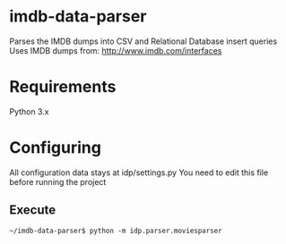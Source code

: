 imdb-data-parser
================

Parses the IMDB dumps into CSV and Relational Database insert queries
Uses IMDB dumps from: http://www.imdb.com/interfaces

Requirements
================
Python 3.x

Configuring
================
All configuration data stays at idp/settings.py
You need to edit this file before running the project

Execute
-------

    ~/imdb-data-parser$ python -m idp.parser.moviesparser
